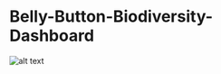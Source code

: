 # Belly-Button-Biodiversity-Dashboard
![alt text](https://github.com/aerwemi/Belly-Button-Biodiversity-Dashboard/Sample.PNG)